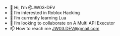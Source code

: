 - 👋 Hi, I’m @JW03-DEV
- 👀 I’m interested in Roblox Hacking
- 🌱 I’m currently learning Lua
- 💞️ I’m looking to collaborate on A Multi API Executor
- 📫 How to reach me JW03.DEV@gmail.com
